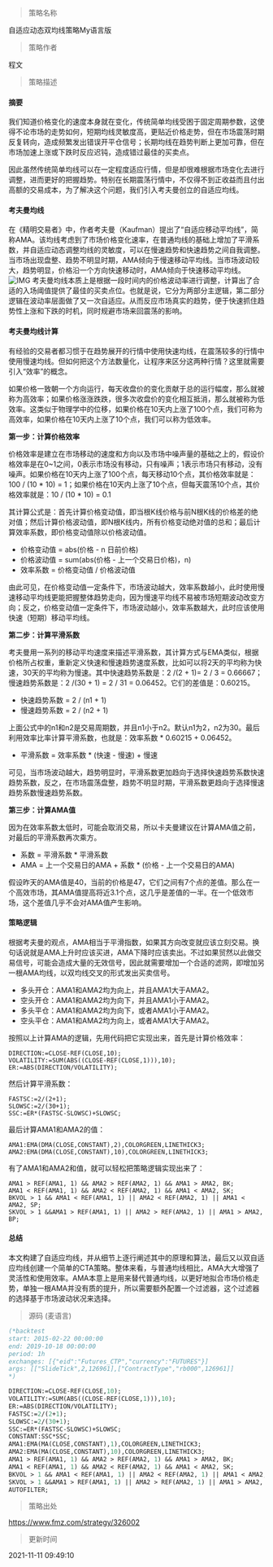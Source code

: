 
> 策略名称

自适应动态双均线策略My语言版

> 策略作者

程文

> 策略描述

#### 摘要
我们知道价格变化的速度本身就在变化，传统简单均线受困于固定周期参数，这使得不论市场的走势如何，短期均线灵敏度高，更贴近价格走势，但在市场震荡时期反复转向，造成频繁发出错误开平仓信号；长期均线在趋势判断上更加可靠，但在市场加速上涨或下跌时反应迟钝，造成错过最佳的买卖点。

因此虽然传统简单均线可以在一定程度适应行情，但是却很难根据市场变化去进行调整，进而更好的把握趋势。特别在长期震荡行情中，不仅得不到正收益而且付出高额的交易成本，为了解决这个问题，我们引入考夫曼创立的自适应均线。

#### 考夫曼均线
在《精明交易者》中，作者考夫曼（Kaufman）提出了“自适应移动平均线”，简称AMA。该均线考虑到了市场价格变化速率，在普通均线的基础上增加了平滑系数，并自适应动态调整均线的灵敏度，可以在慢速趋势和快速趋势之间自我调整。当市场出现盘整、趋势不明显时期，AMA倾向于慢速移动平均线。当市场波动较大，趋势明显，价格沿一个方向快速移动时，AMA倾向于快速移动平均线。
 ![IMG](https://www.fmz.com/upload/asset/39c34257db82a70daad3.png) 
考夫曼均线本质上是根据一段时间内的价格波动率进行调整，计算出了合适的入场阈值提供了最佳的买卖点位。也就是说，它分为两部分主逻辑，第二部分逻辑在波动率层面做了又一次自适应。从而反应市场真实的趋势，便于快速抓住趋势性上涨和下跌的时机，同时规避市场来回震荡的影响。

#### 考夫曼均线计算
有经验的交易者都习惯于在趋势展开的行情中使用快速均线，在震荡较多的行情中使用慢速均线。但如何把这个方法数量化，让程序来区分这两种行情？这里就需要引入“效率”的概念。

如果价格一致朝一个方向运行，每天收盘价的变化贡献于总的运行幅度，那么就被称为高效率；如果价格涨涨跌跌，很多次收盘价的变化相互抵消，那么就被称为低效率。这类似于物理学中的位移，如果价格在10天内上涨了100个点，我们可称为高效率，如果价格在10天内上涨了10个点，我们可以称为低效率。

**第一步：计算价格效率**

价格效率是建立在市场移动的速度和方向以及市场中噪声量的基础之上的，假设价格效率是在0~1之间，0表示市场没有移动，只有噪声；1表示市场只有移动，没有噪声。如果价格在10天内上涨了100个点，每天移动10个点，其价格效率就是：100 / (10 * 10) = 1；如果价格在10天内上涨了10个点，但每天震荡10个点，其价格效率就是：10 / (10 * 10) = 0.1

其计算公式是：首先计算价格变动值，即当根K线价格与前N根K线的价格差的绝对值；然后计算价格波动值，即N根K线内，所有价格变动绝对值的总和；最后计算效率系数，即价格变动值除以价格波动值。

- 价格变动值 = abs(价格 - n 日前价格)
- 价格波动值 = sum(abs(价格 - 上一个交易日价格)，n)
- 效率系数 = 价格变动值 / 价格波动值

由此可见，在价格变动值一定条件下，市场波动越大，效率系数越小，此时使用慢速移动平均线更能把握整体趋势走向，因为慢速平均线不易被市场短期波动改变方向；反之，价格变动值一定条件下，市场波动越小，效率系数越大，此时应该使用快速（短期）移动平均线。

**第二步：计算平滑系数**

考夫曼用一系列的移动平均速度来描述平滑系数，其计算方式与EMA类似，根据价格所占权重，重新定义快速和慢速趋势速度系数，比如可以将2天的平均称为快速，30天的平均称为慢速。其中快速趋势系数是：2 /(2 + 1)= 2 / 3 = 0.66667；慢速趋势系数是：2 /(30 + 1) = 2 / 31 = 0.06452。它们的差值是：0.60215。

- 快速趋势系数 = 2 / (n1 + 1)
- 慢速趋势系数 = 2 / (n2 + 1)

上面公式中的n1和n2是交易周期数，并且n1小于n2。默认n1为2，n2为30。最后利用效率比率计算平滑系数，也就是：效率系数 * 0.60215 + 0.06452。

- 平滑系数 = 效率系数 * (快速 - 慢速) + 慢速

可见，当市场波动越大，趋势明显时，平滑系数更加趋向于选择快速趋势系数快速趋势系数，反之，在市场震荡盘整，趋势不明显时期，平滑系数更趋向于选择慢速趋势系数慢速趋势系数。

**第三步：计算AMA值**

因为在效率系数太低时，可能会取消交易，所以卡夫曼建议在计算AMA值之前，对最后的平滑系数再次乘方。

- 系数 = 平滑系数 * 平滑系数
- AMA = 上一个交易日的AMA + 系数 * (价格 - 上一个交易日的AMA)

假设昨天的AMA值是40，当前的价格是47，它们之间有7个点的差值。那么在一个高效市场，其AMA值提高将近3.1个点，这几乎是差值的一半。在一个低效市场，这个差值几乎不会对AMA值产生影响。

#### 策略逻辑
根据考夫曼的观点，AMA相当于平滑指数，如果其方向改变就应该立刻交易。换句话说就是AMA上升时应该买进，AMA下降时应该卖出。不过如果贸然以此做交易信号，可能会造成大量的无效信号，因此就需要增加一个合适的滤网，即增加另一根AMA均线，以双均线交叉的形式发出买卖信号。

- 多头开仓：AMA1和AMA2均为向上，并且AMA1大于AMA2。
- 空头开仓：AMA1和AMA2均为向下，并且AMA1小于AMA2。
- 多头平仓：AMA1和AMA2均为向下，或者AMA1小于AMA2。
- 空头平仓：AMA1和AMA2均为向上，或者AMA1大于AMA2。

按照以上计算AMA的逻辑，先用代码把它实现出来，首先是计算价格效率：
```
DIRECTION:=CLOSE-REF(CLOSE,10);
VOLATILITY:=SUM(ABS((CLOSE-REF(CLOSE,1))),10);
ER:=ABS(DIRECTION/VOLATILITY);
```
然后计算平滑系数：
```
FASTSC:=2/(2+1);
SLOWSC:=2/(30+1);
SSC:=ER*(FASTSC-SLOWSC)+SLOWSC;
```
最后计算AMA1和AMA2的值：
```
AMA1:EMA(DMA(CLOSE,CONSTANT),2),COLORGREEN,LINETHICK3;
AMA2:EMA(DMA(CLOSE,CONSTANT),10),COLORGREEN,LINETHICK3;
```
有了AMA1和AMA2和值，就可以轻松把策略逻辑实现出来了：
```
AMA1 > REF(AMA1, 1) && AMA2 > REF(AMA2, 1) && AMA1 > AMA2, BK;
AMA1 < REF(AMA1, 1) && AMA2 < REF(AMA2, 1) && AMA1 < AMA2, SK;
BKVOL > 1 && AMA1 < REF(AMA1, 1) || AMA2 < REF(AMA2, 1) || AMA1 < AMA2, SP;
SKVOL > 1 &&AMA1 > REF(AMA1, 1) || AMA2 > REF(AMA2, 1) || AMA1 > AMA2, BP;
```

#### 总结
本文构建了自适应均线，并从细节上逐行阐述其中的原理和算法，最后又以双自适应均线创建一个简单的CTA策略。整体来看，与普通均线相比，AMA大大增强了灵活性和使用效率。AMA本意上是用来替代普通均线，以更好地拟合市场价格走势，单独一根AMA并没有质的提升，所以需要额外配置一个过滤器，这个过滤器的选择基于市场波动状况来选择。







> 源码 (麦语言)

``` pascal
(*backtest
start: 2015-02-22 00:00:00
end: 2019-10-18 00:00:00
period: 1h
exchanges: [{"eid":"Futures_CTP","currency":"FUTURES"}]
args: [["SlideTick",2,126961],["ContractType","rb000",126961]]
*)

DIRECTION:=CLOSE-REF(CLOSE,10);
VOLATILITY:=SUM(ABS((CLOSE-REF(CLOSE,1))),10);
ER:=ABS(DIRECTION/VOLATILITY);
FASTSC:=2/(2+1);
SLOWSC:=2/(30+1);
SSC:=ER*(FASTSC-SLOWSC)+SLOWSC;
CONSTANT:SSC*SSC;
AMA1:EMA(MA(CLOSE,CONSTANT),1),COLORGREEN,LINETHICK3;
AMA2:EMA(MA(CLOSE,CONSTANT),10),COLORGREEN,LINETHICK3;
AMA1 > REF(AMA1, 1) && AMA2 > REF(AMA2, 1) && AMA1 > AMA2, BK;
AMA1 < REF(AMA1, 1) && AMA2 < REF(AMA2, 1) && AMA1 < AMA2, SK;
BKVOL > 1 && AMA1 < REF(AMA1, 1) || AMA2 < REF(AMA2, 1) || AMA1 < AMA2, SP;
SKVOL > 1 &&AMA1 > REF(AMA1, 1) || AMA2 > REF(AMA2, 1) || AMA1 > AMA2, BP;
AUTOFILTER;
```

> 策略出处

https://www.fmz.com/strategy/326002

> 更新时间

2021-11-11 09:49:10
